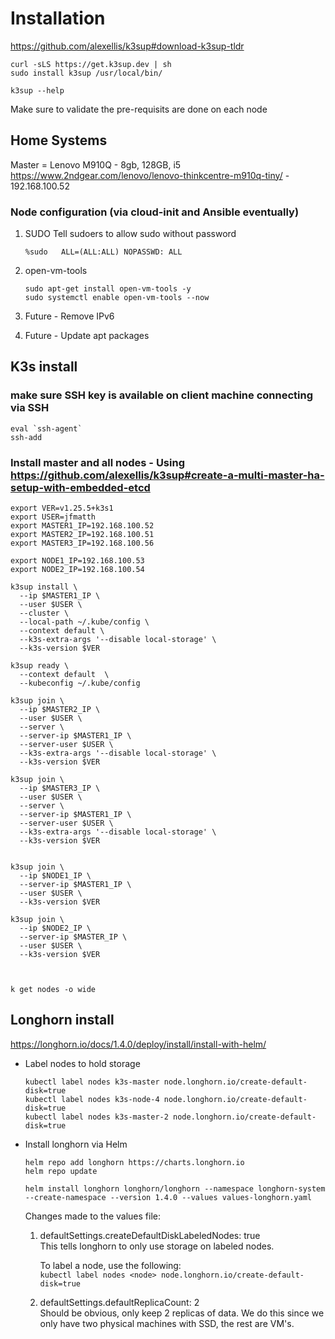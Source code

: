# Installation

https://github.com/alexellis/k3sup#download-k3sup-tldr

```
curl -sLS https://get.k3sup.dev | sh
sudo install k3sup /usr/local/bin/

k3sup --help
```
Make sure to validate the pre-requisits are done on each node

## Home Systems

Master = Lenovo M910Q - 8gb, 128GB, i5  https://www.2ndgear.com/lenovo/lenovo-thinkcentre-m910q-tiny/  - 192.168.100.52

### Node configuration (via **cloud-init and Ansible eventually**)

1. SUDO
    Tell sudoers to allow sudo without password
    ```
    %sudo   ALL=(ALL:ALL) NOPASSWD: ALL
    ```

2. open-vm-tools
    ```
    sudo apt-get install open-vm-tools -y
    sudo systemctl enable open-vm-tools --now
    ```

3. Future - Remove IPv6

4. Future - Update apt packages

## K3s install

### make sure SSH key is available on client machine connecting via SSH
```
eval `ssh-agent`
ssh-add 
```

### Install master and all nodes - Using  https://github.com/alexellis/k3sup#create-a-multi-master-ha-setup-with-embedded-etcd

```
export VER=v1.25.5+k3s1
export USER=jfmatth
export MASTER1_IP=192.168.100.52
export MASTER2_IP=192.168.100.51
export MASTER3_IP=192.168.100.56

export NODE1_IP=192.168.100.53
export NODE2_IP=192.168.100.54

k3sup install \
  --ip $MASTER1_IP \
  --user $USER \
  --cluster \
  --local-path ~/.kube/config \
  --context default \
  --k3s-extra-args '--disable local-storage' \
  --k3s-version $VER
  
k3sup ready \
  --context default  \
  --kubeconfig ~/.kube/config

k3sup join \
  --ip $MASTER2_IP \
  --user $USER \
  --server \
  --server-ip $MASTER1_IP \
  --server-user $USER \
  --k3s-extra-args '--disable local-storage' \
  --k3s-version $VER

k3sup join \
  --ip $MASTER3_IP \
  --user $USER \
  --server \
  --server-ip $MASTER1_IP \
  --server-user $USER \
  --k3s-extra-args '--disable local-storage' \
  --k3s-version $VER


k3sup join \
  --ip $NODE1_IP \
  --server-ip $MASTER1_IP \
  --user $USER \
  --k3s-version $VER

k3sup join \
  --ip $NODE2_IP \
  --server-ip $MASTER_IP \
  --user $USER \
  --k3s-version $VER



k get nodes -o wide
```

## Longhorn install 
https://longhorn.io/docs/1.4.0/deploy/install/install-with-helm/

- Label nodes to hold storage  
    ```
    kubectl label nodes k3s-master node.longhorn.io/create-default-disk=true
    kubectl label nodes k3s-node-4 node.longhorn.io/create-default-disk=true
    kubectl label nodes k3s-master-2 node.longhorn.io/create-default-disk=true
    ```

- Install longhorn via Helm  
    ```
    helm repo add longhorn https://charts.longhorn.io
    helm repo update

    helm install longhorn longhorn/longhorn --namespace longhorn-system --create-namespace --version 1.4.0 --values values-longhorn.yaml
    ```

    Changes made to the values file:
    1. defaultSettings.createDefaultDiskLabeledNodes: true  
        This tells longhorn to only use storage on labeled nodes.  
        
        To label a node, use the following:  
        ```kubectl label nodes <node> node.longhorn.io/create-default-disk=true```

    2. defaultSettings.defaultReplicaCount: 2  
        Should be obvious, only keep 2 replicas of data.  We do this since we only have two physical machines with SSD, the rest are VM's.

